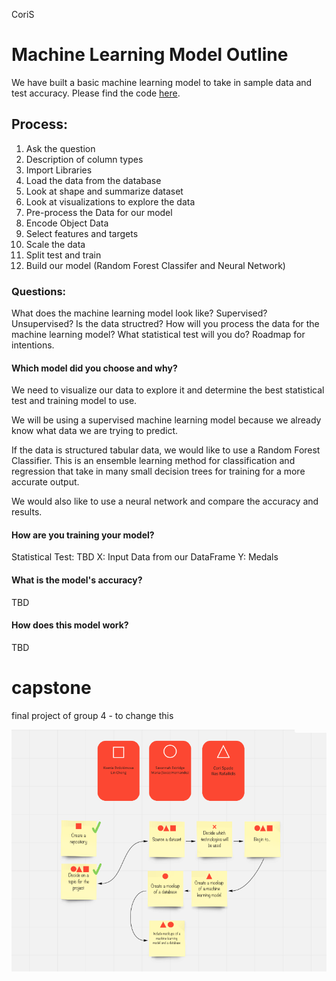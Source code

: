 CoriS
# Machine Learning Model Outline

We have built a basic machine learning model to take in sample data and test accuracy. Please find the code [here]().

## Process:
1. Ask the question 
2. Description of column types
3. Import Libraries 
4. Load the data from the database 
5. Look at shape and summarize dataset 
6. Look at visualizations to explore the data
7. Pre-process the Data for our model
8. Encode Object Data 
9. Select features and targets
10. Scale the data
11. Split test and train 
12. Build our model (Random Forest Classifer and Neural Network)


### Questions:
What does the machine learning model look like? Supervised? Unsupervised? Is the data structred? How will you process the data for the machine learning model? What statistical test will you do? Roadmap for intentions. 

#### Which model did you choose and why? 
We need to visualize our data to explore it and determine the best statistical test and training model to use. 

We will be using a supervised machine learning model because we already know what data we are trying to predict.

If the data is structured tabular data, we would like to use a Random Forest Classifier. This is an ensemble learning method for classification and regression that take in many small decision trees for training for a more accurate output.

We would also like to use a neural network and compare the accuracy and results. 

#### How are you training your model? 
Statistical Test: TBD
X: Input Data from our DataFrame
Y: Medals

#### What is the model's accuracy? 
TBD

#### How does this model work? 
TBD

# capstone
final project of group 4 - to change this


![Our team](https://github.com/xenia-e/capstone/blob/main/Report_images/My%20First%20Board%2C%20Online%20Whiteboard%20for%20Visual%20Collaboration%202021-10-22%2020-00-41.png)

